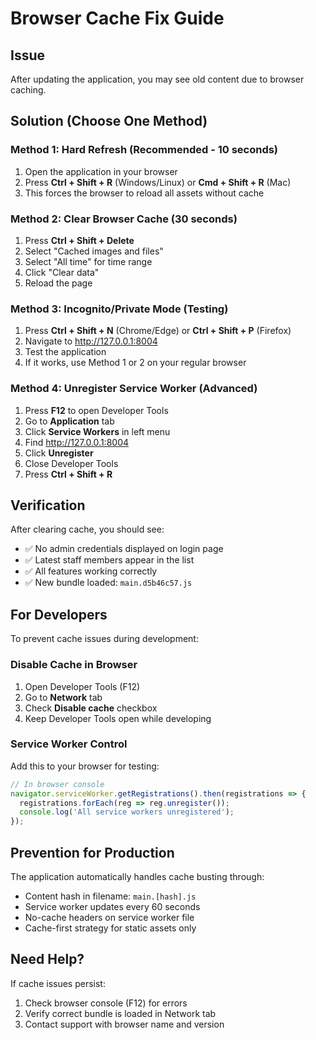 # Browser Cache Fix Guide

## Issue
After updating the application, you may see old content due to browser caching.

## Solution (Choose One Method)

### Method 1: Hard Refresh (Recommended - 10 seconds)
1. Open the application in your browser
2. Press **Ctrl + Shift + R** (Windows/Linux) or **Cmd + Shift + R** (Mac)
3. This forces the browser to reload all assets without cache

### Method 2: Clear Browser Cache (30 seconds)
1. Press **Ctrl + Shift + Delete**
2. Select "Cached images and files"
3. Select "All time" for time range
4. Click "Clear data"
5. Reload the page

### Method 3: Incognito/Private Mode (Testing)
1. Press **Ctrl + Shift + N** (Chrome/Edge) or **Ctrl + Shift + P** (Firefox)
2. Navigate to http://127.0.0.1:8004
3. Test the application
4. If it works, use Method 1 or 2 on your regular browser

### Method 4: Unregister Service Worker (Advanced)
1. Press **F12** to open Developer Tools
2. Go to **Application** tab
3. Click **Service Workers** in left menu
4. Find http://127.0.0.1:8004
5. Click **Unregister**
6. Close Developer Tools
7. Press **Ctrl + Shift + R**

## Verification
After clearing cache, you should see:
- ✅ No admin credentials displayed on login page
- ✅ Latest staff members appear in the list
- ✅ All features working correctly
- ✅ New bundle loaded: `main.d5b46c57.js`

## For Developers
To prevent cache issues during development:

### Disable Cache in Browser
1. Open Developer Tools (F12)
2. Go to **Network** tab
3. Check **Disable cache** checkbox
4. Keep Developer Tools open while developing

### Service Worker Control
Add this to your browser for testing:
```javascript
// In browser console
navigator.serviceWorker.getRegistrations().then(registrations => {
  registrations.forEach(reg => reg.unregister());
  console.log('All service workers unregistered');
});
```

## Prevention for Production
The application automatically handles cache busting through:
- Content hash in filename: `main.[hash].js`
- Service worker updates every 60 seconds
- No-cache headers on service worker file
- Cache-first strategy for static assets only

## Need Help?
If cache issues persist:
1. Check browser console (F12) for errors
2. Verify correct bundle is loaded in Network tab
3. Contact support with browser name and version
